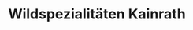 ---
title: "Wildspezialitäten Kainrath"
url: /ybbsitz/wildspezialitaeten-kainrath/
shop: Metzgerei
---